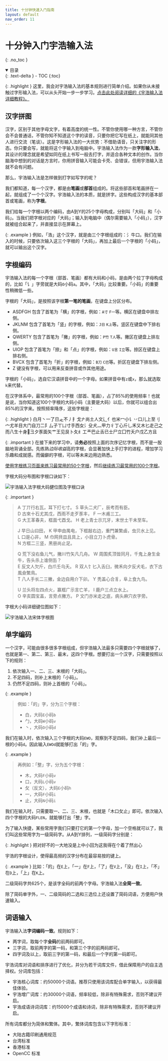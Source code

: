 ```yaml
---
title: 十分钟快速入门指南
layout: default
nav_order: 11
---
```


<!-- omit in toc -->
# 十分钟入门宇浩输入法
{: .no_toc }

<details open markdown="block">
  <summary>
    目录
  </summary>
  {: .text-delta }
- TOC
{:toc}
</details>

{: .highlight }
这里，我会对宇浩输入法的基本规则进行简单介绍。如果你从未接触过字形输入法，可以从头开始一步一步学习。[点击此处阅读详细的《宇浩输入法详细教程》。](./learn)

## 汉字拼图

汉字，区别于其他字母文字，有着高度的统一性。不管你使用哪一种方言，不管你会不会普通话，不管你知不知道这个字的读音，只要你把它写在纸上，就能同其他人进行交流（笔谈）。这是字形输入法的一大优势：不借助语音，只关注字的形态。你只要会写，就能将这个字输入到电脑中。宇浩输入法作为一款**字形输入法**，其设计的理念就是希望如同在纸上书写一般去打字，并适合各种文本的创作。当你脑海中想到的对话是方言时，你用拼音输入可能会卡壳、会错误，但用宇浩输入法就不会有问题。

那么，宇浩输入法是怎样做到打字如写字的呢？

我们都知道，每一个汉字，都是由**笔画**或**部首**组成的。将这些部首和笔画拼在一起，就组成了一个个汉字。宇浩输入法的本质，就是拼字。这些构成汉字的基本部首或笔画，称为**字根**。

我们给每一个字根以两个编码，由A到Y的25个字母构成，分别叫「大码」和「小码」。当我们把字根对应的「大码」；输入到电脑中（偶尔需要输入「小码」），汉字就被组合起来了，并直接显示在屏幕上。

{: .example }
例如，「浩」这个汉字，就是由三个字根组成的：氵牛口。我们在输入的时候，只要依次输入这三个字根的「大码」，再加上最后一个字根的「小码」，就可以输出这个汉字。

## 字根编码

宇浩输入法的每一个字根（部首、笔画）都有大码和小码，是由两个拉丁字母构成的，比如「讠」字旁就是大码`O`小码`a`。其中，「大码」比较重要。「小码」的重要性稍微低一些。

字根的「大码」，是按照该字根**第一笔的笔画**，在键盘上分区分布。

- ASDFGH 包含了首笔为「横」的字根，例如：`A寸` `F一`等。横区在键盘中排左侧。
- JKLNM 包含了首笔为「竖」的字根，例如：`J日` `K上`等。竖区在键盘中下排右侧。
- QWERTY 包含了首笔为「撇」的字根，例如：`P竹` `T人`等。撇区在键盘上排左侧。
- UIOP 包含了首笔为「捺」和「点」的字根，例如：`U言` `I立`等。捺区在键盘上排右侧。
- BVCX 包含了首笔为「折」的字根，例如：`B刀` `C巴`等。折区在键盘下排左侧。
- Z 键没有字根，可以用来反查拼音或作其他用途。

字根的「小码」，选自它汉语拼音中的一个字母。如果拼音中有`z`或`x`，那么就选取`k`来代替。

在汉字体系中，最常用的100个字根（部首、笔画），占了85%的使用频率！也就是说，当你知道这100个字根的大码小码（主要是大码）以后，你就可以组合出85%的汉字来。按照频率降序，这些字根是：

{: .highlight }
白月丶一了日龰不丿扌戈𠂇尚土人文辶亻也米冖小讠丷口儿上至刂宀尤羊目大门自刀二阝厶子丅凵寸手西女氵殳犬灬甲力彳丁心斤乚禾又木匕走己之而八生十身𬺰彐夕豕面矢艹王见艮卜夂纟工龶巴止舌已士尸立囗竹夭户戊乙方且

{: .important }
在接下来的学习中，请**务必**按照上面的次序记忆字根，而不是一股脑地背诵全部。先练熟*边际收益*高的字根，会显著加快上手打字的进程，增加学习乐趣和成就感。而偏僻的字根，可以等未来边用边熟悉。

[使用字根练习页面来练习最常用的50个字根](../practice/practice_50.html)，然后[继续练习最常用的100个字根](../practice/practice_100.html)。

字根大码分布图和字根口诀如下：

![宇浩输入法字根大码健位图及字根口诀](../image/宇浩输入法字根大码健位图及字根口诀.png)

{: .important }
> A 丁丌行右瓦，耳下打七寸。  S 草头二犬厂，辰考而有臣。  
> D 古來十石尤其戊，西雨不走歹豕丰，  F 一木甫三工。  
> G 大王革春夫，框面弋酉戈。  H 老上青士示兀牙，末世土干未至车。  
> 
> J 早日山曰田，  K 甲申由禺电，下框敲右边，重門兼繁鹵，虫贝水上见。  
> L 口是心非，  M 巾网貝皿且具上，小目立刀卜虎骨。  
> N 方框二三竖，黑册尚止足。  
> 
> Q 荒下没右鱼儿气，撇川竹矢凡几舟。  W 周围炙顶皆同月，千鬼上身生金牛，告头杀上谁侧缶？  
> E 反文人欠斤，白爪壬乌夭。  R 双人饣匕入舌臼，微禾向夕反犬毛，衣下古風僉繁鳥。  
> T 八人手长二三撇，金边自用介下卯。  Y 秃盖心合豸，阜上食九鸟。  
> 
> U 兰头将左四点火，赢框广示言亡羊，  I 鹿户三点立水上。  
> O 辛亥圆宝盖，言旁点撇方。  P 文门亦米走之底，病头麻穴衣字旁。  

字根大小码详细键位图如下：

![宇浩输入法宋体字根图](../image/宇浩输入法宋体字根图.png)

## 单字编码

一个汉字，可能由很多很多字根组成，但宇浩输入法最多只需要四个字根就够了，也就是第一、第二、第三、最末，这四个字根。想要打出一个汉字，只需要按照以下的规则：

1. 依次输入一、二、三、末根的「大码」。
2. 不足四码，则补上末根的「小码」。
3. 仍然不足四码，则补上首根的「小码」。

{: .example }
> 例如：「的」字，分为三个字根：
>
>- 白，大码`E`小码`b`
>- 勹，大码`W`小码`v`
>- 丶，大码`O`小码`d`

我们在输入时，依次输入三个字根的大码`EWO`，观察到不足四码，我们补上最后一根的小码`d`。因此输入`EWOd`就能够打出「的」字。

{: .example }
>再例如：「整」字，分为五个字根：
>
>- 木，大码`F`小码`v`
>- 口，大码`L`小码`v`
>- 攵（反文），大码`E`小码`h`
>- 一，大码`F`小码`i`
>- 止，大码`N`小码`i`

我们在输入时，只需要取一、二、三、末根，也就是「木口攵止」即可。依次输入四个字根的大码`FLEN`，就能够打出「整」字。

为了输入快捷，某些常用字我们只要打它的第一个字母，加一个空格就可以了，我们叫这些常用字为一级简码字。从A到Y排列，一级简码字分别是：

{: .highlight }
把对好不的一大地没是上中小回为这我得在个着了然出心

宇浩的字根设计，使得最高频的汉字分布在最容易按的键上。

{: .example }
比如：「的」在`E`上，「一」在`F`上，「了」在`V`上，「没」在`I`上，「不」在`D`上，「上」在`K`上。

二级简码字共625个，是该字全码的前两个字母。宇浩输入法**全简一致**。

除了简码单字外，一、二级简码的二选和三选位上还设置了简码词语，方便用户快速输入。

## 词语输入

宇浩输入法**字词编码一致**。规则如下：

- 两字词，取每个字**全码**的前两码即可。
- 三字词，取前两字的第一码，和第三个字的前两码即可。
- 四字词及以上，取前三字的第一码，和最后一个字的第一码即可。

宇浩词库对词语和排序进行了优化，并分为若干词库文件，借此保障用户的自主选择权。分词库包括：

- 宇浩核心词库：约50000个词语。推荐只使用该词库配合单字输入，以获得最佳体验。
- 宇浩增广词库：约30000个词语，频率较低，除非有特殊需求，否则不建议开启。
- 宇浩成语诗词词库：约15000个成语和诗词，除非有特殊需求，否则不建议开启。

所有词库都分为简体和繁体。其中，繁体词库包含以下字形标准：

- 大陆古籍印刷通用规范
- 台湾标准
- 香港标准
- OpenCC 标准
